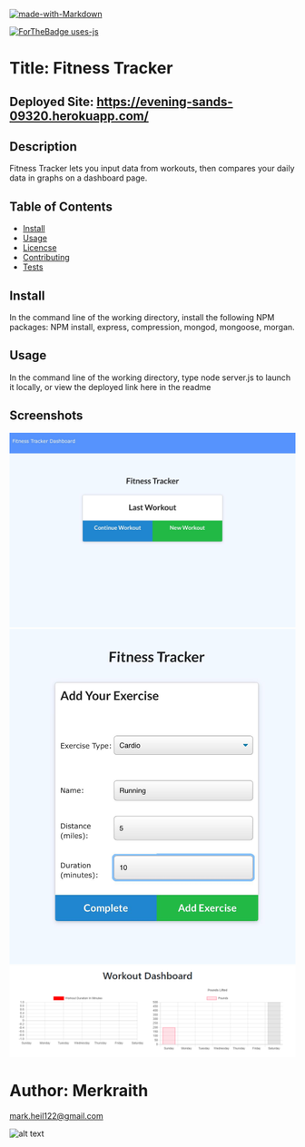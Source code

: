 

[![made-with-Markdown](https://img.shields.io/badge/Made%20with-Markdown-1f425f.svg)](http://commonmark.org)

[![ForTheBadge uses-js](http://ForTheBadge.com/images/badges/uses-js.svg)](http://ForTheBadge.com)


# Title:  Fitness Tracker

## Deployed Site: https://evening-sands-09320.herokuapp.com/

## Description
  Fitness Tracker lets you input data from workouts, then compares your daily data in graphs on a dashboard page.

## Table of Contents
  * [Install](#install)
  * [Usage](#usage)
  * [Licencse](#licencse)
  * [Contributing](#Contributing)
  * [Tests](#tests)

## Install
  In the command line of the working directory, install the following NPM packages: NPM install, express, compression, mongod, mongoose, morgan.

## Usage
  In the command line of the working directory, type node server.js to launch it locally, or view the deployed link here in the readme

## Screenshots

![ft1](/ft1.jpg)
![ft2](/ft2.jpg)
![ft3](/ft3.png)


# Author: Merkraith

mark.heil122@gmail.com

![alt text](https://github.com/Merkraith.png)


